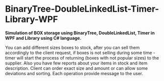 # BinaryTree-DoubleLinkedList-Timer-Library-WPF

**Simulation of BOX storage using BinaryTree, DoubleLinkedList, Timer in WPF and Library using C# language.**

You can add different sizes boxes to stock, after you can sell them accordingly to the client request, if boxes is not selling during some time - timer will start the process of returning (boxes with not popular sizes) to the supplier.
Also you have few reports about your items in stock and item description. Client can order exact size and amount or can allow some deviations and sorting. 
Each operation provide message to the user.
